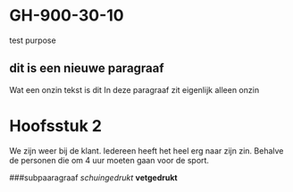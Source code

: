 # GH-900-30-10
test purpose
## dit is een nieuwe paragraaf
Wat een onzin tekst is dit
In deze paragraaf zit eigenlijk alleen onzin
# Hoofsstuk 2
We zijn weer bij de klant. Iedereen heeft het heel erg naar zijn zin. Behalve de personen die om 4 uur moeten gaan voor de sport.

###subpaaragraaf
*schuingedrukt* **vetgedrukt**
